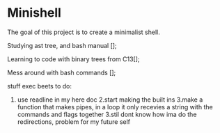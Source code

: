 # Minishell
The goal of this project is to create a minimalist shell.

Studying ast tree, and bash manual [];

Learning to code with binary trees from C13[];

Mess around with bash commands [];


stuff exec beets to do:
1. use readline in my here doc
2.start making the built ins
3.make a function that makes pipes, in a loop it only recevies a string with the commands and flags together
3.stil dont know how ima do the redirections, problem for my future self
